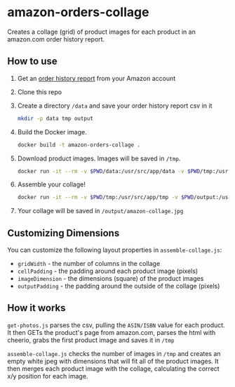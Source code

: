 # amazon-orders-collage

Creates a collage (grid) of product images for each product in an amazon.com order history report.

## How to use

1. Get an [order history report](https://www.amazon.com/gp/b2b/reports) from your Amazon account
1. Clone this repo
1. Create a directory `/data` and save your order history report csv in it

    ```sh
    mkdir -p data tmp output
    ```

1. Build the Docker image.

    ```sh
    docker build -t amazon-orders-collage .
    ```

1. Download product images. Images will be saved in `/tmp`.

    ```sh
    docker run -it --rm -v $PWD/data:/usr/src/app/data -v $PWD/tmp:/usr/src/app/tmp amazon-orders-collage get-photos.js {path-to-your-csv}
    ```

1. Assemble your collage!

    ```sh
    docker run -it --rm -v $PWD/tmp:/usr/src/app/tmp -v $PWD/output:/usr/src/app/output amazon-orders-collage assemble-collage.js
    ```

1. Your collage will be saved in `/output/amazon-collage.jpg`

## Customizing Dimensions

You can customize the following layout properties in `assemble-collage.js`:

- `gridWidth` - the number of columns in the collage
- `cellPadding` - the padding around each product image (pixels)
- `imageDimension` - the dimensions (square) of the product images
- `outputPadding` - the padding around the outside of the collage (pixels)

## How it works

`get-photos.js` parses the csv, pulling the `ASIN/ISBN` value for each product.  It then GETs the product's page from amazon.com, parses the html with cheerio, grabs the first product image and saves it in `/tmp`

`assemble-collage.js` checks the number of images in `/tmp` and creates an empty white jpeg with dimensions that will fit all of the product images.  It then merges each product image with the collage, calculating the correct x/y position for each image.
